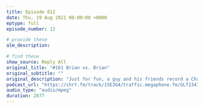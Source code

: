 ```yaml
---
title: Episode 012
date: Thu, 19 Aug 2021 08:00:00 +0000
eptype: full
episode_number: 12

# provide these
alm_description: 

# find these
show_source: Reply All
original_title: "#161 Brian vs. Brian"
original_subtitle: ""
original_description: "Just for fun, a guy and his friends record a Christmas song in his Living room. More than three years later, he walks into a grocery store and hears that song playing. Alex investigates."
podcast_url: "https://chrt.fm/track/15E3G4/traffic.megaphone.fm/GLT1341945771.mp3?updated=1660674724"
audio_type: "audio/mpeg"
duration: 2877
---
```

